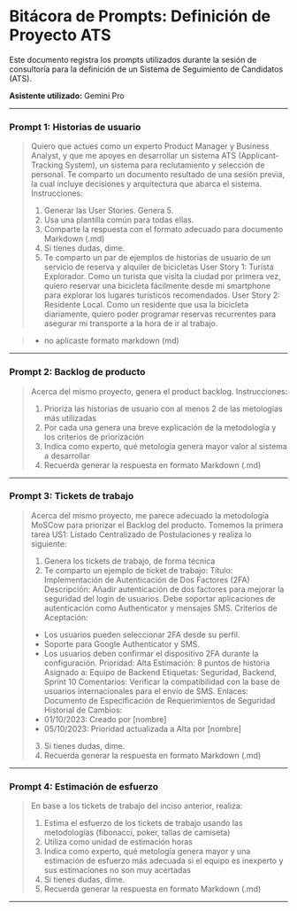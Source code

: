 # Bitácora de Prompts: Definición de Proyecto ATS

Este documento registra los prompts utilizados durante la sesión de consultoría para la definición de un Sistema de Seguimiento de Candidatos (ATS).

**Asistente utilizado:** Gemini Pro

---

### Prompt 1: Historias de usuario

> Quiero que actues como un experto Product Manager y Business Analyst, y que me apoyes en desarrollar un sistema ATS (Applicant-Tracking System), un sistema para reclutamiento y selección de personal. Te comparto un documento resultado de una sesión previa, la cual incluye decisiones y arquitectura que abarca el sistema. Instrucciones:
> 1. Generar las User Stories. Genera 5.
> 2. Usa una plantilla común para todas ellas.
> 3. Comparte la respuesta con el formato adecuado para documento Markdown (.md)
> 4. Si tienes dudas, dime.
> 5. Te comparto un par de ejemplos de historias de usuario de un servicio de reserva y alquiler de bicicletas
> User Story 1: Turista Explorador. Como un turista que visita la ciudad por primera vez, quiero reservar una bicicleta fácilmente desde mi smartphone para explorar los lugares turísticos recomendados.
> User Story 2: Residente Local. Como un residente que usa la bicicleta diariamente, quiero poder programar reservas recurrentes para asegurar mi transporte a la hora de ir al trabajo.

> * no aplicaste formato markdown (md) 

---

### Prompt 2: Backlog de producto

> Acerca del mismo proyecto, genera el product backlog. Instrucciones:
> 1. Prioriza las historias de usuario con al menos 2 de las metologías más utilizadas
> 2. Por cada una genera una breve explicación de la metodología y los criterios de priorización
> 3. Indica como experto, qué metología genera mayor valor al sistema a desarrollar
> 4. Recuerda generar la respuesta en formato Markdown (.md)

---

### Prompt 3: Tickets de trabajo

> Acerca del mismo proyecto, me parece adecuado la metodología MoSCow para priorizar el Backlog del producto. Tomemos la primera tarea US1: Listado Centralizado de Postulaciones y realiza lo siguiente:
> 1. Genera los tickets de trabajo, de forma técnica
> 2. Te comparto un ejemplo de ticket de trabajo: 
> Título: Implementación de Autenticación de Dos Factores (2FA)
>Descripción: Añadir autenticación de dos factores para mejorar la seguridad del login de usuarios. Debe soportar aplicaciones de autenticación como Authenticator y mensajes SMS.
>Criterios de Aceptación:
> - Los usuarios pueden seleccionar 2FA desde su perfil.
> - Soporte para Google Authenticator y SMS.
> - Los usuarios deben confirmar el dispositivo 2FA durante la configuración.
> Prioridad: Alta
> Estimación: 8 puntos de historia
> Asignado a: Equipo de Backend
> Etiquetas: Seguridad, Backend, Sprint 10
> Comentarios: Verificar la compatibilidad con la base de usuarios internacionales para el envío de SMS.
> Enlaces: Documento de Especificación de Requerimientos de Seguridad
> Historial de Cambios:
> - 01/10/2023: Creado por [nombre]
> - 05/10/2023: Prioridad actualizada a Alta por [nombre]
> 3. Si tienes dudas, dime.
> 4. Recuerda generar la respuesta en formato Markdown (.md)

---

### Prompt 4: Estimación de esfuerzo

> En base a los tickets de trabajo del inciso anterior, realiza:
> 1. Estima el esfuerzo de los tickets de trabajo usando las metodologías (fibonacci, poker, tallas de camiseta)
> 2. Utiliza como unidad de estimación horas
> 3. Indica como experto, qué metología genera mayor y una estimación de esfuerzo más adecuada si el equipo es inexperto y sus estimaciones no son muy acertadas
> 4. Si tienes dudas, dime.
> 5. Recuerda generar la respuesta en formato Markdown (.md)

---
